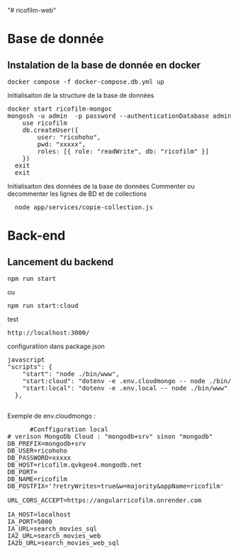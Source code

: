 "# ricofilm-web" 



# Base de donnée 
## Instalation de la base de donnée en docker 
<pre>docker compose -f docker-compose.db.yml up</pre>

Initialisaiton de la structure de la base de données
<pre>docker start ricofilm-mongoc
mongosh -u admin  -p password --authenticationDatabase admin
	use ricofilm
	db.createUser({
  		user: "ricohoho",
  		pwd: "xxxxx",
  		roles: [{ role: "readWrite", db: "ricofilm" }]
	})
  exit
  exit
</pre>

Initialisaiton des données de la base de données
Commenter ou decommenter les lignes de BD et de collections
<pre>
  node app/services/copie-collection.js
</pre>

# Back-end
## Lancement du backend

<pre>npm run start</pre>

ou 

<pre>npm run start:cloud</pre>

test 
<pre>http://localhost:3000/</pre>


configuratiion dans package.json
<pre>javascript
"scripts": {
    "start": "node ./bin/www",
    "start:cloud": "dotenv -e .env.cloudmongo -- node ./bin/www",
    "start:local": "dotenv -e .env.local -- node ./bin/www"
  },
  </pre>
  Exemple de env.cloudmongo : 
  <pre>
      #Conffiguration local
# verison MongoDb Cloud : "mongodb+srv" sinon "mongodb"
DB_PREFIX=mongodb+srv
DB_USER=ricohoho
DB_PASSWORD=xxxxx
DB_HOST=ricofilm.qvkgeo4.mongodb.net
DB_PORT=
DB_NAME=ricofilm
DB_POSTFIX='?retryWrites=true&w=majority&appName=ricofilm'

URL_CORS_ACCEPT=https://angularricofilm.onrender.com

IA_HOST=localhost
IA_PORT=5000
IA_URL=search_movies_sql
IA2_URL=search_movies_web
IA2b_URL=search_movies_web_sql
  </pre>
